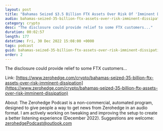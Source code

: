 ```yaml
---
layout: post
title: "Bahamas Seized $3.5 Billion FTX Assets Over Risk Of 'Imminent Dissipation'"
audio: bahamas-seized-35-billion-ftx-assets-over-risk-imminent-dissipation-0
category: crypto
desc: "The disclosure could provide relief to some FTX customers..."
duration: 00:02:57
length: 177
datetime: Fri, 30 Dec 2022 15:08:00 +0000
tags: podcast
guid: bahamas-seized-35-billion-ftx-assets-over-risk-imminent-dissipation-0
order: 2
---
```

The disclosure could provide relief to some FTX customers...

Link: [https://www.zerohedge.com/crypto/bahamas-seized-35-billion-ftx-assets-over-risk-imminent-dissipation](https://www.zerohedge.com/crypto/bahamas-seized-35-billion-ftx-assets-over-risk-imminent-dissipation)

About: The Zerohedge Podcast is a non-commercial, automated program, designed to give people a way to get news from Zerohedge in an audio format.  I am actively working on tweaking and improving the setup to create a better listening experience (December 2022).  Suggestions are welcome: [zerohedgePodcast@outlook.com](mailto:zerohedgePodcast@outlook.com)